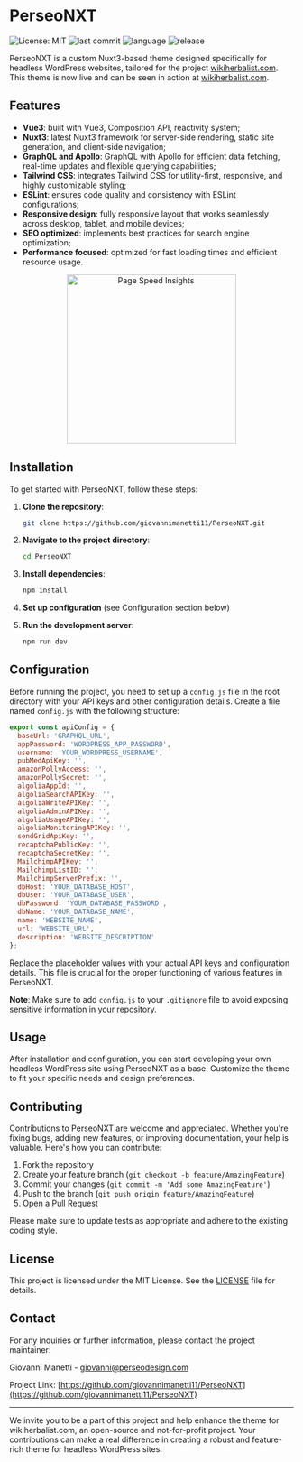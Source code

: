 # PerseoNXT

![License: MIT](https://img.shields.io/badge/License-MIT-yellow.svg)
![last commit](https://img.shields.io/github/last-commit/giovannimanetti11/PerseoNXT)
![language](https://img.shields.io/github/languages/top/giovannimanetti11/PerseoNXT)
![release](https://img.shields.io/github/v/release/giovannimanetti11/PerseoNXT?include_prereleases)

PerseoNXT is a custom Nuxt3-based theme designed specifically for headless WordPress websites, tailored for the project [wikiherbalist.com](https://wikiherbalist.com). This theme is now live and can be seen in action at [wikiherbalist.com](https://wikiherbalist.com).

## Features

- **Vue3**: built with Vue3, Composition API, reactivity system;
- **Nuxt3**: latest Nuxt3 framework for server-side rendering, static site generation, and client-side navigation;
- **GraphQL and Apollo**: GraphQL with Apollo for efficient data fetching, real-time updates and flexible querying capabilities;
- **Tailwind CSS**: integrates Tailwind CSS for utility-first, responsive, and highly customizable styling;
- **ESLint**: ensures code quality and consistency with ESLint configurations;
- **Responsive design**: fully responsive layout that works seamlessly across desktop, tablet, and mobile devices;
- **SEO optimized**: implements best practices for search engine optimization;
- **Performance focused**: optimized for fast loading times and efficient resource usage.

<p align="center">
  <img src="https://github.com/user-attachments/assets/1ba482cb-f808-4e3b-b42b-7ae20b2c8d58" alt="Page Speed Insights" width="300">
</p>

## Installation

To get started with PerseoNXT, follow these steps:

1. **Clone the repository**:
   ```bash
   git clone https://github.com/giovannimanetti11/PerseoNXT.git
   ```

2. **Navigate to the project directory**:
   ```bash
   cd PerseoNXT
   ```

3. **Install dependencies**:
   ```bash
   npm install
   ```

4. **Set up configuration** (see Configuration section below)

5. **Run the development server**:
   ```bash
   npm run dev
   ```

## Configuration

Before running the project, you need to set up a `config.js` file in the root directory with your API keys and other configuration details. Create a file named `config.js` with the following structure:

```javascript
export const apiConfig = {
  baseUrl: 'GRAPHQL_URL',
  appPassword: 'WORDPRESS_APP_PASSWORD',
  username: 'YOUR_WORDPRESS_USERNAME',
  pubMedApiKey: '',
  amazonPollyAccess: '',
  amazonPollySecret: '',
  algoliaAppId: '',
  algoliaSearchAPIKey: '',
  algoliaWriteAPIKey: '',
  algoliaAdminAPIKey: '',
  algoliaUsageAPIKey: '',
  algoliaMonitoringAPIKey: '',
  sendGridApiKey: '',
  recaptchaPublicKey: '',
  recaptchaSecretKey: '',
  MailchimpAPIKey: '',
  MailchimpListID: '',
  MailchimpServerPrefix: '',
  dbHost: 'YOUR_DATABASE_HOST',
  dbUser: 'YOUR_DATABASE_USER',
  dbPassword: 'YOUR_DATABASE_PASSWORD',
  dbName: 'YOUR_DATABASE_NAME',
  name: 'WEBSITE_NAME',
  url: 'WEBSITE_URL',
  description: 'WEBSITE_DESCRIPTION'
};
```

Replace the placeholder values with your actual API keys and configuration details. This file is crucial for the proper functioning of various features in PerseoNXT.

**Note**: Make sure to add `config.js` to your `.gitignore` file to avoid exposing sensitive information in your repository.

## Usage

After installation and configuration, you can start developing your own headless WordPress site using PerseoNXT as a base. Customize the theme to fit your specific needs and design preferences.

## Contributing

Contributions to PerseoNXT are welcome and appreciated. Whether you're fixing bugs, adding new features, or improving documentation, your help is valuable. Here's how you can contribute:

1. Fork the repository
2. Create your feature branch (`git checkout -b feature/AmazingFeature`)
3. Commit your changes (`git commit -m 'Add some AmazingFeature'`)
4. Push to the branch (`git push origin feature/AmazingFeature`)
5. Open a Pull Request

Please make sure to update tests as appropriate and adhere to the existing coding style.

## License

This project is licensed under the MIT License. See the [LICENSE](LICENSE) file for details.

## Contact

For any inquiries or further information, please contact the project maintainer:

Giovanni Manetti - [giovanni@perseodesign.com](mailto:giovanni@perseodesign.com)

Project Link: [https://github.com/giovannimanetti11/PerseoNXT](https://github.com/giovannimanetti11/PerseoNXT)

---

We invite you to be a part of this project and help enhance the theme for wikiherbalist.com, an open-source and not-for-profit project. Your contributions can make a real difference in creating a robust and feature-rich theme for headless WordPress sites.
